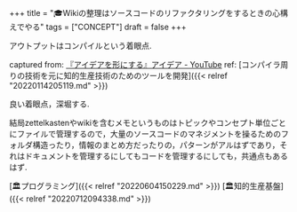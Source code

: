 +++
title = "🎓Wikiの整理はソースコードのリファクタリングをするときの心構えでやる"
tags = ["CONCEPT"]
draft = false
+++

アウトプットはコンパイルという着眼点.

captured from: [『アイデアを形にする』アイデア - YouTube](https://youtu.be/rOeBssgE8Ak?t=663)
ref: [コンパイラ周りの技術を元に知的生産技術のためのツールを開発]({{< relref "20220114205119.md" >}})

良い着眼点，深堀する.

結局zettelkastenやwikiを含むメモというものはトピックやコンセプト単位ごとにファイルで管理するので，大量のソースコードのマネジメントを操るためのフォルダ構造ったり，情報のまとめ方だったりの，パターンがアルはずであり，それはドキュメントを管理するにしてもコードを管理するにしても，共通点もあるはず.

[🏛プログラミング]({{< relref "20220604150229.md" >}}) [🏛知的生産基盤]({{< relref "20220712094338.md" >}})
